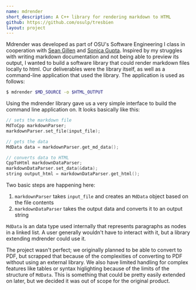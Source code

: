 ```yaml
---
name: mdrender
short_description: A C++ library for rendering markdown to HTML
github: https://github.com/osulp/tresbien
layout: project
---
```


Mdrender was developed as part of OSU's Software Engineering I class in cooperation with [Sean Gillen](https://github.com/gillens) and [Sonica Gupta](https://github.com/guptaso). Inspired by my struggles with writing markdown documentation and not being able to preview its output, I wanted to build a software library that could render markdown files locally to html. Our deliverables were the library itself, as well as a command-line application that used the library. The application is used as follows:

```bash
$ mdrender $MD_SOURCE -o $HTML_OUTPUT
```

Using the mdrender library gave us a very simple interface to build the command line application on. It looks basically like this:
```cpp
// sets the markdown file
MdToCpp markdownParser;
markdownParser.set_file(input_file);

// gets the data 
MdData data = markdownParser.get_md_data();

// converts data to HTML
CppToHtml markdownDataParser;	
markdownDataParser.set_data(&data);
string output_html = markdownDataParser.get_html();
```

Two basic steps are happening here:

1. `markdownParser` takes `input_file` and creates an `MdData` object based on the file contents
2. `markdownDataParser` takes the output data and converts it to an output string

`MdData` is an data type used internally that represents paragraphs as nodes in a linked list. A user generally wouldn't have to interact with it, but a library extending mdrender could use it.   

The project wasn't perfect; we originally planned to be able to convert to PDF, but scrapped that because of the complexities of converting to PDF without using an external library. We also have limited handling for complex features like tables or syntax higlighting because of the limits of the structure of `MdData`. This is something that could be pretty easily extended on later, but we decided it was out of scope for the original product.
